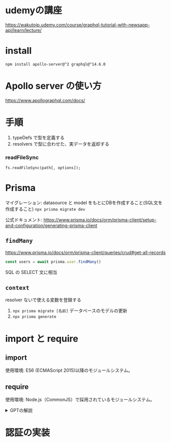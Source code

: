 # udemyの講座
https://wakutojp.udemy.com/course/graphql-tutorial-with-newsapp-api/learn/lecture/

# install

`npm install apollo-server@^2 graphql@^14.6.0`

# Apollo server の使い方
https://www.apollographql.com/docs/

# 手順
1. typeDefs で型を定義する
2. resolvers で型に合わせた、実データを返却する

### readFileSync
`fs.readFileSync(path[, options]);`

# Prisma
マイグレーション: datasource と model をもとにDBを作成すること(SQL文を作成すること)
`npx prisma migrate dev` 

公式ドキュメント: https://www.prisma.io/docs/orm/prisma-client/setup-and-configuration/generating-prisma-client

## `findMany`
https://www.prisma.io/docs/orm/prisma-client/queries/crud#get-all-records

```js
const users = await prisma.user.findMany()
```
SQL の SELECT 文に相当

## `context`
resolver ないで使える変数を登録する

1. `npx prisma migrate [名前]`
  データベースのモデルの更新
2. `npx prisma generate`

# import と require
## import
使用環境: ES6 (ECMAScript 2015)以降のモジュールシステム。
## require
使用環境: Node.js（CommonJS）で採用されているモジュールシステム。

<details>

<summary>GPTの解説</summary>

### **1. `import`**
- **使用環境:** ES6 (ECMAScript 2015)以降のモジュールシステム。
- **特徴:**
  - 静的インポート（Static Import）。
  - モジュールのインポートはファイルの先頭で行われる必要があります。
  - インポート時に依存関係が解析されるため、構文チェックが事前に行われます。
  - **非同期処理ではなく、同期的に実行されます。**
  - モダンブラウザやTypeScript、Babelなどのトランスパイラで広くサポートされています。


### **2. `require`**
- **使用環境:** Node.js（CommonJS）で採用されているモジュールシステム。
- **特徴:**
  - 動的インポートが可能（プログラムの任意の箇所でモジュールを読み込むことができる）。
  - 実行時にモジュールが読み込まれるため、依存関係が動的に解決されます。
  - **非同期処理に対応していない**。
  - CommonJSに依存しているため、主にNode.jsの環境で利用されます（ただし、Node.jsの新しいバージョンでは`import`もサポート）。

### **主な違いまとめ**

| 特徴                      | `import`                  | `require`               |
|---------------------------|---------------------------|-------------------------|
| **モジュールシステム**    | ES6 Modules               | CommonJS                |
| **動的インポート**        | 不可（`import()`関数を使用すれば可能） | 可能                    |
| **静的/動的**             | 静的インポート            | 動的インポート          |
| **使用環境**              | モダンブラウザ、Node.js   | 主にNode.js             |
| **非同期性**              | 非対応（基本的に同期）    | 非対応（同期）          |
| **サポート状況**          | モダンな環境で推奨        | レガシー環境で主流       |

---

### **実際の使用例**
- **Node.jsの新しいプロジェクト**では、可能であれば`import`を推奨。
- **既存のNode.jsプロジェクト**やレガシーコードでは、互換性のため`require`を使用することが一般的です。

Node.jsで`import`を使用する場合、`package.json`に以下を追加する必要があります：
```json
"type": "module"
```

</details>



# 認証の実装
